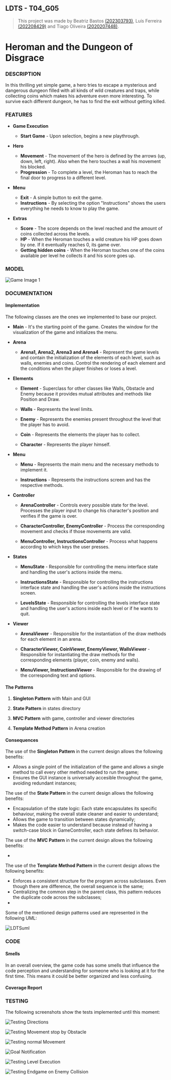 
## LDTS - T04_G05

> This project was made by Beatriz Bastos [(202303793)](https://sigarra.up.pt/feup/pt/fest_geral.cursos_list?pv_num_unico=202303793), Luís Ferreira [(202208429)](https://sigarra.up.pt/feup/pt/fest_geral.cursos_list?pv_num_unico=202208429) and Tiago Oliveira [(2020207448)](https://sigarra.up.pt/feup/pt/fest_geral.cursos_list?pv_num_unico=202007448).

# Heroman and the Dungeon of Disgrace
### DESCRIPTION

In this thrilling yet simple game, a hero tries to escape a mysterious and dangerous dungeon filled with all kinds of wild
creatures and traps, while collecting coins which makes his adventure even more interesting. To survive each different dungeon, he has to find the exit without getting killed.

### FEATURES

- **Game Execution**
    - **Start Game** - Upon selection, begins a new playthrough.

- **Hero**
    - **Movement** - The movement of the hero is defined by the arrows (up, down, left, right). Also when the hero touches a wall his movement his blocked.
    - **Progression** - To complete a level, the Heroman has to reach the final door to progress to a different level.

- **Menu**
  - **Exit** - A simple button to exit the game.
  - **Instructions** - By selecting the option "Instructions" shows the users everything he needs to know to play the game.

- **Extras**
  - **Score** - The score depends on the level reached and the amount of coins collected across the levels.
  - **HP** - When the Heroman touches a wild creature his HP goes down by one. If it eventually reaches 0, its game over.
  - **Getting hidden coins** - When the Heroman touches one of the coins available per level he collects it and his score goes up.

### MODEL

![Game Image 1](resources/GameScreenshots/LDTSgame1.jpg)


### DOCUMENTATION
#### **Implementation**
The following classes are the ones we implemented to base our project.

- **Main** - It's the starting point of the game. Creates the window for the visualization of the game and initializes the menu. 

- **Arena**
    - **Arena1, Arena2, Arena3 and Arena4** - Represent the game levels and contain the initialization of the elements of each level, 
  such as walls, enemies and coins. Control the rendering of each element and the conditions when the player finishes or loses a level.

- **Elements**
    - **Element** - Superclass for other classes like Walls, Obstacle and Enemy because it provides mutual attributes and methods like Position and Draw.

    - **Walls** - Represents the level limits.

    - **Enemy** - Represents the enemies present throughout the level that the player has to avoid.

    - **Coin** - Represents the elements the player has to collect.

    - **Character** - Represents the player himself.

- **Menu**
  - **Menu** - Represents the main menu and the necessary methods to implement it.

  - **Instructions** - Represents the instructions screen and has the respective methods.

- **Controller**
  - **ArenaController** - Controls every possible state for the level. Processes the player input to change his character's 
  position and verifies if the game is over.

  - **CharacterController, EnemyController** - Process the corresponding movement and checks if those movements are valid.

  - **MenuController, InstructionsController** - Process what happens according to which keys the user presses.

- **States**
  - **MenuState** - Responsible for controlling the menu interface state and handling the user's actions inside the menu.

  - **InstructionsState** - Responsible for controlling the instructions interface state and handling the user's actions inside the instructions screen.

  - **LevelsState** - Responsible for controlling the levels interface state and handling the user's actions inside each level or if he wants to quit.

- **Viewer**
    - **ArenaViewer** - Responsible for the instantiation of the draw methods for each element in an arena.

    - **CharacterViewer, CoinViewer, EnemyViewer, WallsViewer** - Responsible for instantiating the draw methods for the 
  corresponding elements (player, coin, enemy and walls).

    - **MenuViewer, InstructionsViewer** - Responsible for the drawing of the corresponding text and options.

#### **The Patterns**

1. **Singleton Pattern** with Main and GUI

2. **State Pattern** in states directory

3. **MVC Pattern** with game, controller and viewer directories

4. **Template Method Pattern** in Arena creation

#### **Consequences**

The use of the **Singleton Pattern** in the current design allows the following benefits:

  - Allows a single point of the initialization of the game and allows a single method to call every other method needed
  to run the game;
  - Ensures the GUI instance is universally accesible throughout the game, avoiding redundant instances;

The use of the **State Pattern** in the current design allows the following benefits:

  - Encapsulation of the state logic: Each state encapsulates its specific behaviour, making the overall state cleaner and easier to understand;
  - Allows the game to transition between states dynamically;
  - Makes the code easier to understand because instead of having a switch-case block in GameController, each state defines its behavior.

The use of the **MVC Pattern** in the current design allows the following benefits:

  - 

The use of the **Template Method Pattern** in the current design allows the following benefits:

  - Enforces a consistent structure for the program across subclasses. Even though there are difference, the overall sequence is the same;
  - Centralizing the common step in the parent class, this pattern reduces the duplicate code across the subclasses;
  - 

Some of the mentioned design patterns used are represented in the following UML:

![LDTSuml](resources/UML/UMLldts.jpg)

### CODE 
#### **Smells**
In an overall overview, the game code has some smells that influence the code perception and understanding for someone who is looking
at it for the first time. This means it could be better organized and less confusing.

#### **Coverage Report**
### TESTING

The following screenshots show the tests implemented until this moment:

![Testing Directions](resources/TestingScreenshots/testing1.jpg)

![Testing Movement stop by Obstacle](resources/TestingScreenshots/testing2.jpg)

![Testing normal Movement](resources/TestingScreenshots/testing3.jpg)

![Goal Notification](resources/TestingScreenshots/testing4.jpg)

![Testing Level Execution](resources/TestingScreenshots/testing5.jpg)

![Testing Endgame on Enemy Collision](resources/TestingScreenshots/testing6.jpg)

